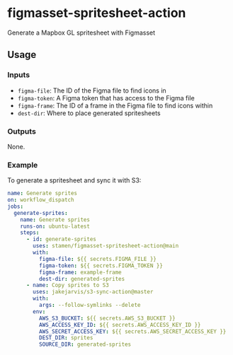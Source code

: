 # figmasset-spritesheet-action

Generate a Mapbox GL spritesheet with Figmasset

## Usage

### Inputs

 * `figma-file`: The ID of the Figma file to find icons in
 * `figma-token`: A Figma token that has access to the Figma file
 * `figma-frame`: The ID of a frame in the Figma file to find icons within
 * `dest-dir`: Where to place generated spritesheets

### Outputs

None.

### Example

To generate a spritesheet and sync it with S3:

```yml
name: Generate sprites
on: workflow_dispatch
jobs:
  generate-sprites:
    name: Generate sprites
    runs-on: ubuntu-latest
    steps:
      - id: generate-sprites
        uses: stamen/figmasset-spritesheet-action@main
        with:
          figma-file: ${{ secrets.FIGMA_FILE }}
          figma-token: ${{ secrets.FIGMA_TOKEN }}
          figma-frame: example-frame
          dest-dir: generated-sprites
      - name: Copy sprites to S3
        uses: jakejarvis/s3-sync-action@master
        with:
          args: --follow-symlinks --delete
        env:
          AWS_S3_BUCKET: ${{ secrets.AWS_S3_BUCKET }}
          AWS_ACCESS_KEY_ID: ${{ secrets.AWS_ACCESS_KEY_ID }}
          AWS_SECRET_ACCESS_KEY: ${{ secrets.AWS_SECRET_ACCESS_KEY }}
          DEST_DIR: sprites
          SOURCE_DIR: generated-sprites
```
